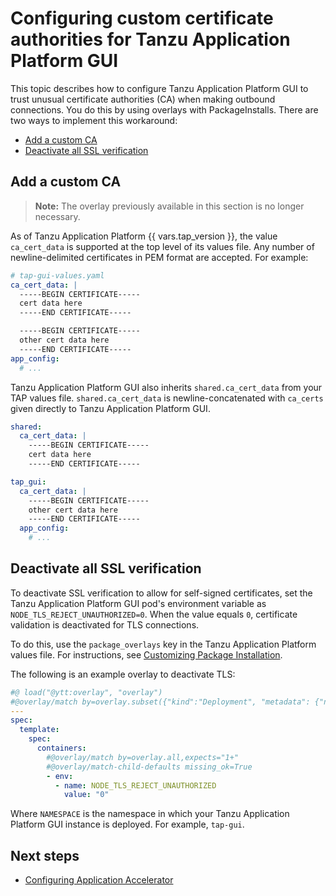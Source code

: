 # Configuring custom certificate authorities for Tanzu Application Platform GUI

This topic describes how to configure Tanzu Application Platform GUI to trust unusual certificate
authorities (CA) when making outbound connections.
You do this by using overlays with PackageInstalls. There are two ways to implement this workaround:

- [Add a custom CA](#add-custom-ca)
- [Deactivate all SSL verification](#deactivate-ssl)

## <a id='add-custom-ca'></a> Add a custom CA

> **Note:** The overlay previously available in this section is no longer necessary.

As of Tanzu Application Platform {{ vars.tap_version }}, the value `ca_cert_data` is supported at the
top level of its values file. Any number of newline-delimited certificates in PEM format are accepted.
For example:

```yaml
# tap-gui-values.yaml
ca_cert_data: |
  -----BEGIN CERTIFICATE-----
  cert data here
  -----END CERTIFICATE-----

  -----BEGIN CERTIFICATE-----
  other cert data here
  -----END CERTIFICATE-----
app_config:
  # ...
```

Tanzu Application Platform GUI also inherits `shared.ca_cert_data` from your TAP values file.
`shared.ca_cert_data` is newline-concatenated with `ca_certs` given directly to
Tanzu Application Platform GUI.

```yaml
shared:
  ca_cert_data: |
    -----BEGIN CERTIFICATE-----
    cert data here
    -----END CERTIFICATE-----

tap_gui:
  ca_cert_data: |
    -----BEGIN CERTIFICATE-----
    other cert data here
    -----END CERTIFICATE-----
  app_config:
    # ...
```

## <a id='deactivate-ssl'></a> Deactivate all SSL verification

To deactivate SSL verification to allow for self-signed certificates, set the
Tanzu Application Platform GUI pod's environment variable as `NODE_TLS_REJECT_UNAUTHORIZED=0`.
When the value equals `0`, certificate validation is deactivated for TLS connections.

To do this, use the `package_overlays` key in the Tanzu Application Platform values file.
For instructions, see [Customizing Package Installation](../customize-package-installation.md).

The following is an example overlay to deactivate TLS:

```yaml
#@ load("@ytt:overlay", "overlay")
#@overlay/match by=overlay.subset({"kind":"Deployment", "metadata": {"name": "server", "namespace": "NAMESPACE"}}),expects="1+"
---
spec:
  template:
    spec:
      containers:
        #@overlay/match by=overlay.all,expects="1+"
        #@overlay/match-child-defaults missing_ok=True
        - env:
          - name: NODE_TLS_REJECT_UNAUTHORIZED
            value: "0"
```

Where `NAMESPACE` is the namespace in which your Tanzu Application Platform GUI instance is deployed.
For example, `tap-gui`.

## <a id='next-steps'></a>Next steps

- [Configuring Application Accelerator](../application-accelerator/configuration.html)
